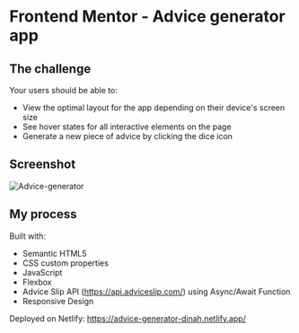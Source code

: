 # Frontend Mentor - Advice generator app


## The challenge

Your users should be able to:

- View the optimal layout for the app depending on their device's screen size
- See hover states for all interactive elements on the page
- Generate a new piece of advice by clicking the dice icon

## Screenshot
![Advice-generator](https://user-images.githubusercontent.com/74897464/160423045-384dad1e-3c95-43a4-8dc2-66eb590c0680.jpeg)

## My process
Built with:
- Semantic HTML5 
- CSS custom properties
- JavaScript
- Flexbox
- Advice Slip API (https://api.adviceslip.com/) using Async/Await Function
- Responsive Design

Deployed on Netlify: https://advice-generator-dinah.netlify.app/
